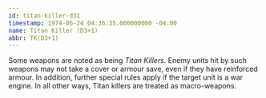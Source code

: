 ```yaml
---
id: titan-killer-d31
timestamp: 1974-06-24 04:36:35.000000000 -04:00
name: Titan Killer (D3+1)
abbr: TK(D3+1)
---
```

<p>Some weapons are noted as being <em>Titan Killers</em>. Enemy units hit&nbsp;by such weapons may not take a cover or armour save, even if&nbsp;they have reinforced armour. In addition, further special rules&nbsp;apply if the target unit is a war engine. In all other ways,&nbsp;Titan killers are treated as macro-weapons.</p>